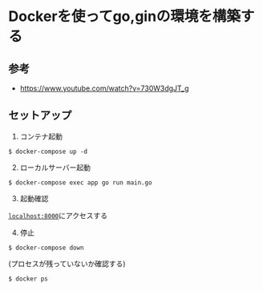 # Dockerを使ってgo,ginの環境を構築する

## 参考

- https://www.youtube.com/watch?v=730W3dgJT_g

## セットアップ

1. コンテナ起動

```shell
$ docker-compose up -d
```

2. ローカルサーバー起動

```shell
$ docker-compose exec app go run main.go
```

3. 起動確認

[`localhost:8000`](localhost:8000)にアクセスする

4. 停止

```shell
$ docker-compose down
```

(プロセスが残っていないか確認する)
```shell
$ docker ps
```
